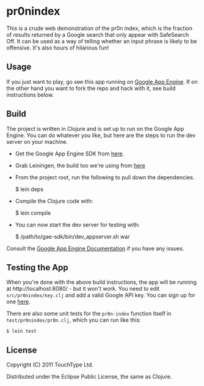 # pr0nindex

This is a crude web demonstration of the pr0n index, which is the fraction of
results returned by a Google search that only appear with SafeSearch Off. It
can be used as a way of telling whether an input phrase is likely to be offensive.
It's also hours of hilarious fun!

## Usage

If you just want to play, go see this app running on [Google App Engine](http://pr0nindex.appspot.com/). If
on the other hand you want to fork the repo and hack with it, see build instructions below.

## Build

The project is written in Clojure and is set up to run on the Google App Engine. You can do
whatever you like, but here are the steps to run the dev server on your machine.

* Get the Google App Engine SDK from [here](http://code.google.com/appengine/downloads.html).
* Grab Leiningen, the build too we're using from [here](http://github.com/technomancy/leiningen)
* From the project root, run the following to pull down the dependencies.

    $ lein deps

* Compile the Clojure code with:

    $ lein compile

* You can now start the dev server for testing with:

    $ /path/to/gae-sdk/bin/dev_appserver.sh war

Consult the [Google App Engine Documentation](http://code.google.com/appengine/docs/java/overview.html) if you have any issues.

## Testing the App

When you're done with the above build instructions, the app will be running at http://localhost:8080/ - but it won't work. 
You need to edit `src/pr0nindex/key.clj` and add a valid Google API key. You can sign up for one [here](http://code.google.com/apis/loader/signup.html).

There are also some unit tests for the `pr0n-index` function itself in `test/pr0nindex/pr0n.clj`, which you can run like this:

    $ lein test


## License

Copyright (C) 2011 TouchType Ltd.

Distributed under the Eclipse Public License, the same as Clojure.
